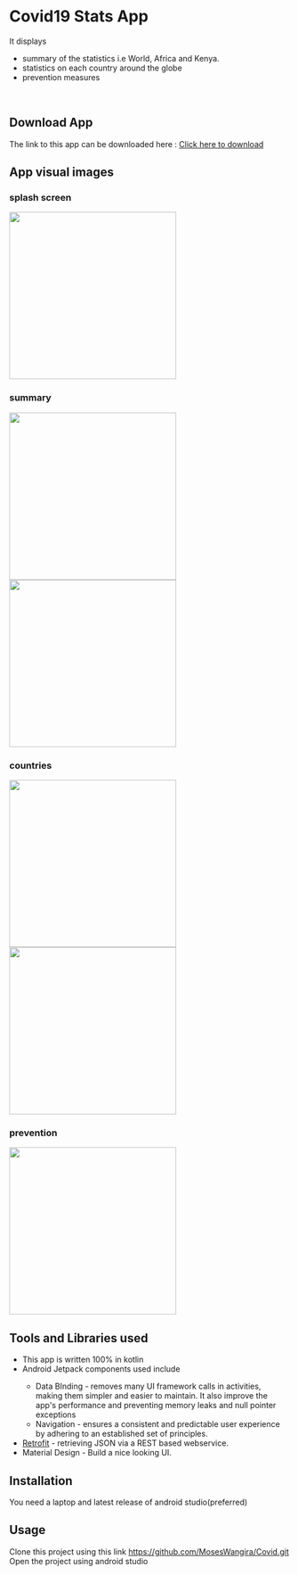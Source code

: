 
# Covid19 Stats App

It displays<br>
<ul>
  <li>summary of the statistics i.e World, Africa and Kenya.</li>
  <li>statistics on each country around the globe</li>
  <li>prevention measures</li>
</ul>
<br>

## Download App
The link to this app can be downloaded here : <a href ="https://drive.google.com/file/d/1DEE2FvTC9EQTGB-Rikq1TWEh1LokQ-xw/view?usp=sharing">Click here to download</a>

## App visual images
### splash screen
<img src = "images/splash.png" width = "300"/>

### summary
<img src = "images/summary.png" width = "300"/> <img src = "images/nonet.png" width = "300"/>

### countries
<img src = "images/regions.png" width = "300"/> <img src = "images/filtered%20search.png" width = "300"/>

### prevention
<img src = "images/prevention.png" width = "300"/>
<br>

## Tools and Libraries used
<ul>
  <li>This app is written 100% in kotlin</li>
  <li>Android Jetpack components used include</li>
    <ul>
      <li>Data BInding - removes many UI framework calls in activities, making them simpler and easier to maintain.
                        It also improve the app's performance and preventing memory leaks and null pointer exceptions
      </li>
      <li>
        Navigation - ensures a consistent and predictable user experience by adhering to an established set of principles.
      </li>
    </ul>
  <li><a href ="https://square.github.io/retrofit/">Retrofit</a> -  retrieving JSON via a REST based webservice.</li>
  <li>Material Design -  Build a nice looking UI.</li>
</ul>
 
  
## Installation
You need a laptop and latest release of android studio(preferred)

## Usage
Clone this project using this link <a href = "https://github.com/MosesWangira/Covid.git">https://github.com/MosesWangira/Covid.git</a><br>
Open the project using android studio



